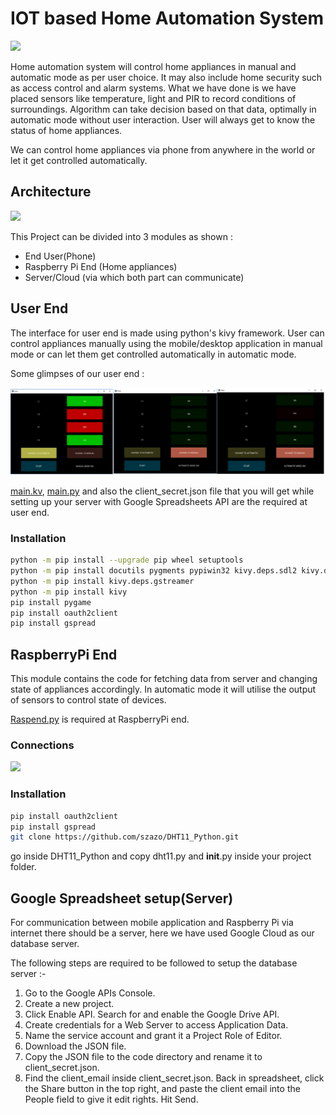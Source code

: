 # IOT based Home Automation System

<img src = "images/GetBannerImage.ashx.jpeg">

Home automation system will control home appliances in manual and automatic mode as per user choice. It may also include home security such as access control and alarm systems. What we have done is we have placed sensors like temperature, light and PIR to record conditions of surroundings. Algorithm can take decision based on that data, optimally in automatic mode without user interaction. User will always get to know the status of home appliances. 

We can control home appliances via phone from anywhere in the world or let it get controlled automatically. 

## Architecture

<img src = "images/1*lw5ULtUQBmP_CY8aJbKBxg.png">

This Project can be divided into 3 modules as shown :

* End User(Phone)
* Raspberry Pi End (Home appliances)
* Server/Cloud (via which both part can communicate)

## User End

The interface for user end is made using python's kivy framework. User can control appliances manually using the mobile/desktop application in manual mode or can let them get controlled automatically in automatic mode.

Some glimpses of our user end :

<img src = "images/app.png">

[main.kv](https://github.com/Sorna-Meena/IOT-based-Smart-Room-/blob/master/main.kv), [main.py](https://github.com/Sorna-Meena/IOT-based-Smart-Room-/blob/master/main.py) and also the client_secret.json file that you will get while setting up your server with Google Spreadsheets API are the required at user end.

### Installation
```sh
python -m pip install --upgrade pip wheel setuptools
python -m pip install docutils pygments pypiwin32 kivy.deps.sdl2 kivy.deps.glew
python -m pip install kivy.deps.gstreamer
python -m pip install kivy
pip install pygame
pip install oauth2client
pip install gspread
```

## RaspberryPi End

This module contains the code for fetching data from server and changing state of appliances accordingly. In automatic mode it will utilise the output of sensors to control state of devices.

[Raspend.py](https://github.com/Sorna-Meena/IOT-based-Smart-Room-/blob/master/Raspend.py) is required at RaspberryPi end.

### Connections
<img src = "images/Raspberry%20Pi%20Real%20Time%201_bb.jpg">


### Installation
```sh
pip install oauth2client
pip install gspread
git clone https://github.com/szazo/DHT11_Python.git
```
go inside DHT11_Python and copy dht11.py and __init__.py inside your project folder.

## Google Spreadsheet setup(Server)

For communication between mobile application and Raspberry Pi via internet there should be a server, here we have used Google Cloud as our database server.

The following steps are required to be followed to setup the database server :-
1) Go to the Google APIs Console.
2) Create a new project.
3) Click Enable API. Search for and enable the Google Drive API.
4) Create credentials for a Web Server to access Application Data.
5) Name the service account and grant it a Project Role of Editor.
6) Download the JSON file.
7) Copy the JSON file to the code directory and rename it to client_secret.json.
8) Find the  client_email inside client_secret.json. Back in spreadsheet, click the Share button in the top right, and paste the client email into the People field to give it edit rights. Hit Send.







